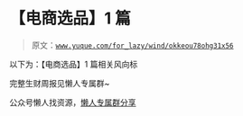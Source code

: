 # 【电商选品】1 篇

> 原文：[`www.yuque.com/for_lazy/wind/okkeou78ohg31x56`](https://www.yuque.com/for_lazy/wind/okkeou78ohg31x56)

以下为：【电商选品】1 篇相关风向标

完整生财周报见懒人专属群~

公众号懒人找资源，[懒人专属群分享](https://lazybook.fun/#/blog/group)